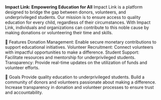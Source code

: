 **Impact Link: Empowering Education for All**
        Impact Link is a platform designed to bridge the gap between donors, volunteers, and underprivileged students. Our mission is to ensure access to quality education for every child, regardless of their 
        circumstances. With Impact Link, individuals and organizations can contribute to this noble cause by making donations or volunteering their time and skills.

🚀 Features
 Donation Management: Enable secure monetary contributions to support educational initiatives.
 Volunteer Recruitment: Connect volunteers with impactful opportunities to make a difference.
 Student Support: Facilitate resources and mentorship for underprivileged students.
 Transparency: Provide real-time updates on the utilization of funds and volunteer efforts.

🎯 Goals
 Provide quality education to underprivileged students.
 Build a community of donors and volunteers passionate about making a difference.
 Increase transparency in donation and volunteer processes to ensure trust and accountability.
